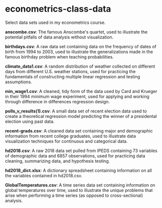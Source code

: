 # econometrics-class-data
Select data sets used in my econometrics course.

**anscombe.csv**: The famous Anscombe's quartet, used to illustrate the potential pitfalls of data analysis without visualization.

**birthdays.csv**: A raw data set containing data on the frequency of dates of birth from 1994 to 2003, used to illustrate the generalizations made in the famous birthday problem when teaching probabilities.

**climate_data1.csv**: A random distribution of weather collected on different days from different U.S. weather stations, used for practicing the fundamentals of constructing multiple linear regression and testing assumptions.

**min_wage1.csv**: A cleaned, tidy form of the data used by Card and Krueger in their 1994 minimum wage experiment, used for applying and working through difference in differences regression design.

**polls_v_results(1).csv**: A small data set of recent election data used to create a theoretical regression model predicting the winner of a presidental election using past data.

**recent-grads.csv**: A cleaned data set containing major and demographic information from recent college graduates, used to illustrate data visualization techniques for continuous and categorical data.

**hd2018.csv**: A raw 2018 data set pulled from IPEDS containing 73 variables of demographic data and 6857 observations, used for practicing data cleaning, summarizing data, and hypothesis testing.

**hd2018_dict.xlsx**: A dictionary spreadsheet containing information on all the variables contained in hd2018.csv.

**GlobalTemperatures.csv**: A time series data set containing information on global temperatures over time, used to illustrate the unique problems that arise when performing a time series (as opposed to cross-sectional) analysis.

